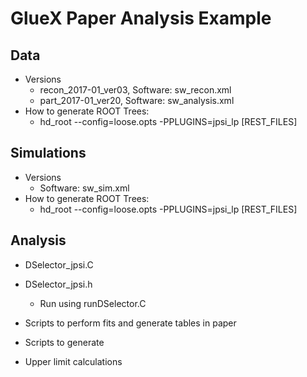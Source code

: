 # GlueX Paper Analysis Example

## Data

* Versions
  * recon_2017-01_ver03, Software: sw_recon.xml
  * part_2017-01_ver20, Software: sw_analysis.xml
* How to generate ROOT Trees:
  * hd_root --config=loose.opts -PPLUGINS=jpsi_lp [REST_FILES]

## Simulations

* Versions
  * Software: sw_sim.xml
* How to generate ROOT Trees:
  * hd_root --config=loose.opts -PPLUGINS=jpsi_lp [REST_FILES]

## Analysis

* DSelector_jpsi.C
* DSelector_jpsi.h
  * Run using runDSelector.C

* Scripts to perform fits and generate tables in paper
* Scripts to generate 
* Upper limit calculations